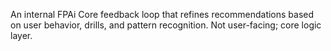 An internal FPAi Core feedback loop that refines recommendations based on user behavior, drills, and pattern recognition. Not user-facing; core logic layer.